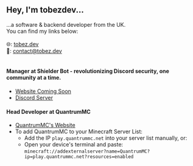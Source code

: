 ## Hey, I'm tobezdev...
...a software & backend developer from the UK.<br>You can find my links below:
<br><br>
🌐: [tobez.dev](https://tobez.dev)<br>
📩: [contact@tobez.dev](mailto:contact@tobez.dev?from=github)
<br><br>
#### Manager at **Shielder Bot** - revolutionizing Discord security, one community at a time.
- [Website Coming Soon](https://tobez.dev)
- [Discord Server](https://discord.gg/rHg6bdzU7V)

#### Head Developer at QuantrumMC<br>
- [QuantrumMC's Website](https://store.quantrummc.net)
- To add QuantrumMC to your Minecraft Server List:
  - Add the IP ` play.quantrummc.net ` into your server list manually, or:
  - Open your device's terminal and paste:
  ` minecraft://addexternalserver?name=QuantrumMC?ip=play.quantrummc.net?resources=enabled `
